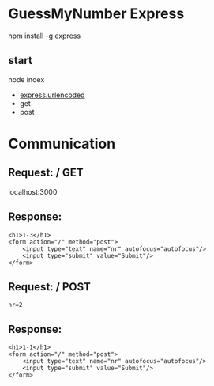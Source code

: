 # GuessMyNumber Express 

npm install -g express

## start

node index

* [express.urlencoded](https://stackoverflow.com/questions/23259168/what-are-express-json-and-express-urlencoded/51844327)
* get
* post

# Communication

## Request: / GET
localhost:3000

## Response:
```
<h1>1-3</h1>
<form action="/" method="post">
	<input type="text" name="nr" autofocus="autofocus"/>
	<input type="submit" value="Submit"/>
</form>
```
## Request: / POST
```
nr=2
```

## Response:
```
<h1>1-1</h1>
<form action="/" method="post">
	<input type="text" name="nr" autofocus="autofocus"/>
	<input type="submit" value="Submit"/>
</form>
```